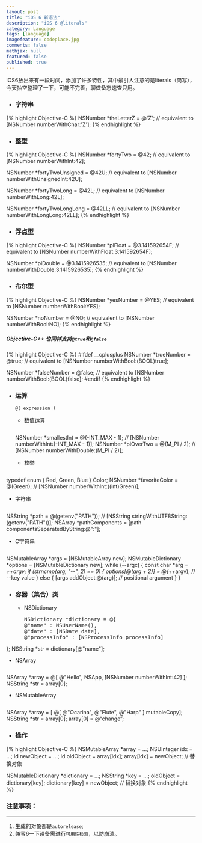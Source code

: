 ```yaml
---
layout: post
title: "iOS 6 新语法"
description: "iOS 6 @literals"
category: Language
tags: [language]
imagefeature: codeplace.jpg
comments: false
mathjax: null
featured: false
published: true
---
```



iOS6放出来有一段时间，添加了许多特性，其中最引人注意的是literals（简写），今天抽空整理了一下，可能不完善，聊做备忘速查只用。

- ### 字符串
{% highlight Objective-C %}
NSNumber *theLetterZ = @'Z';
// equivalent to [NSNumber numberWithChar:'Z'];
{% endhighlight %}

- ### 整型
{% highlight Objective-C %}
NSNumber *fortyTwo = @42;
// equivalent to [NSNumber numberWithInt:42];

NSNumber *fortyTwoUnsigned = @42U;
// equivalent to [NSNumber numberWithUnsignedInt:42U];

NSNumber *fortyTwoLong = @42L;
// equivalent to [NSNumber numberWithLong:42L];

NSNumber *fortyTwoLongLong = @42LL;
// equivalent to [NSNumber numberWithLongLong:42LL];
{% endhighlight %}

- ### 浮点型
{% highlight Objective-C %}
NSNumber *piFloat = @3.141592654F;
// equivalent to [NSNumber numberWithFloat:3.141592654F];

NSNumber *piDouble = @3.1415926535;
// equivalent to [NSNumber numberWithDouble:3.1415926535];
{% endhighlight %}

- ### 布尔型
{% highlight Objective-C %}
NSNumber *yesNumber = @YES;
// equivalent to [NSNumber numberWithBool:YES];

NSNumber *noNumber = @NO;
// equivalent to [NSNumber numberWithBool:NO];
{% endhighlight %}
##### Objective-C++ 也同样支持`@true`和`@false`
{% highlight Objective-C %}
#ifdef __cplusplus
  NSNumber *trueNumber = @true;
  // equivalent to [NSNumber numberWithBool:(BOOL)true];

  NSNumber *falseNumber = @false;
  // equivalent to [NSNumber numberWithBool:(BOOL)false];
#endif
{% endhighlight %}

- ### 运算 
  `@( expression )`


  - 数值运算
    <pre>
  NSNumber *smallestInt = @(-INT_MAX - 1);
  // [NSNumber numberWithInt:(-INT_MAX - 1)];
  NSNumber *piOverTwo = @(M_PI / 2);
  // [NSNumber numberWithDouble:(M_PI / 2)];

  - 枚举
    <pre>
typedef enum { Red, Green, Blue } Color;
NSNumber *favoriteColor = @(Green);
// [NSNumber numberWithInt:((int)Green)];

  - 字符串
    <pre>
NSString *path = @(getenv("PATH"));
// [NSString stringWithUTF8String:(getenv("PATH"))];
NSArray *pathComponents = [path componentsSeparatedByString:@":"];

  - C字符串
    <pre>
NSMutableArray *args = [NSMutableArray new];
NSMutableDictionary *options = [NSMutableDictionary new];
while (--argc) {
      const char *arg = *++argv;
      if (strncmp(arg, "--", 2) == 0) {
          options[@(arg + 2)] = @(*++argv);  // --key value
      } else {
          [args addObject:@(arg)];            // positional argument
      }
}

- ### 容器（集合）类

  - NSDictionary
    <pre>
    NSDictionary *dictionary = @{
    @"name" : NSUserName(),
    @"date" : [NSDate date],
    @"processInfo" : [NSProcessInfo processInfo]
};
NSString *str = dictionary[@"name"];

  - NSArray
    <pre>
NSArray *array = @[ @"Hello", NSApp, [NSNumber numberWithInt:42] ];
NSString *str = array[0];

  - NSMutableArray
    <pre>
NSArray *array = [ @[ @"Ocarina", @"Flute", @"Harp" ] mutableCopy];
NSString *str = array[0];
array[0] = @“change”;

- ### 操作
{% highlight Objective-C %}
NSMutableArray *array = ...;
NSUInteger idx = ...;
id newObject = ...;
id oldObject = array[idx];
array[idx] = newObject;           // 替换对象

NSMutableDictionary *dictionary = ...;
NSString *key = ...;
oldObject = dictionary[key];
dictionary[key] = newObject;      // 替换对象
{% endhighlight %}

### 注意事项：
---
1. 生成的对象都是`autorelease`;
2. 兼容6一下设备需进行`可用性检测`，以防崩溃。
